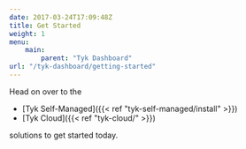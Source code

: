 ```yaml
---
date: 2017-03-24T17:09:48Z
title: Get Started
weight: 1
menu: 
    main:
        parent: "Tyk Dashboard"
url: "/tyk-dashboard/getting-started"
---
```


Head on over to the 
* [Tyk Self-Managed]({{< ref "tyk-self-managed/install" >}})
* [Tyk Cloud]({{< ref "tyk-cloud/" >}})

solutions to get started today.